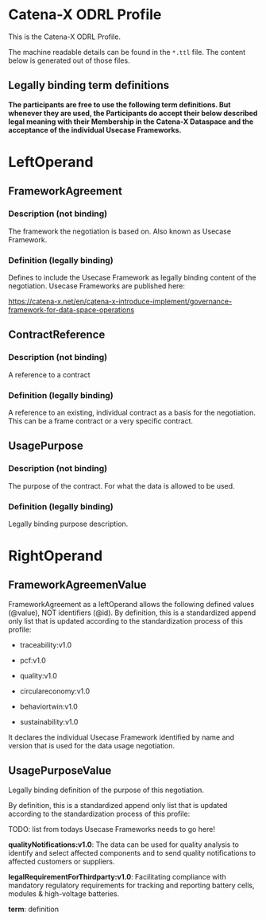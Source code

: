 # Catena-X ODRL Profile
This is the Catena-X ODRL Profile.

The machine readable details can be found in the `*.ttl` file. The content below is generated out of those files.

## Legally binding term definitions
**The participants are free to use the following term definitions. But whenever they are used, the Participants do accept their below described legal meaning with their Membership in the Catena-X Dataspace and the acceptance of the individual Usecase Frameworks.**

# LeftOperand
## FrameworkAgreement
### Description (not binding)
The framework the negotiation is based on. Also known as Usecase Framework.
### Definition (legally binding)
Defines to include the Usecase Framework as legally binding content of the negotiation.
Usecase Frameworks are published here:

https://catena-x.net/en/catena-x-introduce-implement/governance-framework-for-data-space-operations

## ContractReference
### Description (not binding)
A reference to a contract
### Definition (legally binding)
A reference to an existing, individual contract as a basis for the negotiation. This can be a frame contract or a very specific contract.
## UsagePurpose
### Description (not binding)
The purpose of the contract. For what the data is allowed to be used.
### Definition (legally binding)
Legally binding purpose description.

# RightOperand
## FrameworkAgreemenValue
FrameworkAgreement as a leftOperand allows the following defined values (@value), NOT identifiers (@id).
By definition, this is a standardized append only list that is updated according to the standardization process of this profile:

- traceability:v1.0

- pcf:v1.0

- quality:v1.0

- circulareconomy:v1.0

- behaviortwin:v1.0

- sustainability:v1.0

It declares the individual Usecase Framework identified by name and version that is used for the data usage negotiation.

## UsagePurposeValue
Legally binding definition of the purpose of this negotiation.

By definition, this is a standardized append only list that is updated according to the standardization process of this profile:

TODO: list from todays Usecase Frameworks needs to go here!

**qualityNotifications:v1.0**: The data can be used for quality analysis to identify and select affected components and to send quality notifications to affected customers or suppliers.

**legalRequirementForThirdparty:v1.0**: Facilitating compliance with mandatory regulatory requirements for tracking and reporting battery cells, modules &amp; high-voltage batteries.

**term**: definition

